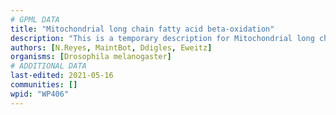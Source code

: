 ```yaml
---
# GPML DATA
title: "Mitochondrial long chain fatty acid beta-oxidation"
description: "This is a temporary description for Mitochondrial long chain fatty acid beta-oxidation"
authors: [N.Reyes, MaintBot, Ddigles, Eweitz]
organisms: [Drosophila melanogaster]
# ADDITIONAL DATA
last-edited: 2021-05-16
communities: []
wpid: "WP406"
---
```

